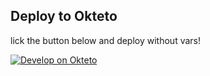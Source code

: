 ## Deploy to Okteto
lick the button below and deploy without vars!

[![Develop on Okteto](https://okteto.com/develop-okteto.svg)](https://cloud.okteto.com/deploy?repository=https://github.com/Officialgovindmp/old-mbu-okteto)
